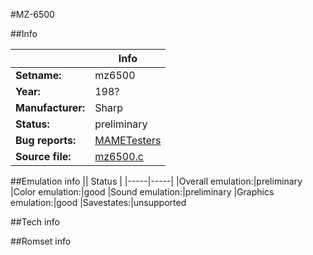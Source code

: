 #MZ-6500

##Info

||Info|
|-----|-----|
|**Setname:**|mz6500
|**Year:**|198?
|**Manufacturer:**|Sharp
|**Status:**|preliminary
|**Bug reports:**|[MAMETesters](http://mametesters.org/view_all_set.php?type=1&temporary=y&search=mz6500.c)
|**Source file:**|[mz6500.c](https://github.com/mamedev/mame/blob/master/src/mess/drivers/mz6500.c)

##Emulation info
|| Status |
|-----|-----|
|Overall emulation:|preliminary
|Color emulation:|good
|Sound emulation:|preliminary
|Graphics emulation:|good
|Savestates:|unsupported

##Tech info

##Romset info

<!--- START OF EDITED COMMENT DO NOT TOUCH TEXT ABOVE-->
